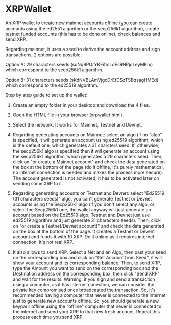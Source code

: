 # XRPWallet
An XRP wallet to create new mainnet accounts offline (you can create accounts using the ed2551 algorithm or the secp256k1 algortihm), create testnet funded accounts (this has to be done online), check balances and send XRP.

Regarding mainnet, it uses a seed to derive the account address and sign transactions, 2 options are possible:

Option A: 29 characters seeds (suNq9PQrYKEifmLdFs9NPjdLeyMKm) which correspond to the secp256k1 algorithm.

Option B: 31 characters seeds (sKdNVBLAmVjgcDrEfDSzTSBqsagHMEd) which correspond to the ed25519 algorithm.

Step by step guide to set up the wallet:

1) Create an empty folder in your desktop and download the 4 files.

2) Open the HTML file in your browser (xrpwallet.html).

3) Select the network. It works for Mainnet, Testnet and Devnet.

4) Regarding generating accounts on Mainnet: select an algo (if no "algo" is specified, it will generate an account using ed25519 algorithm, which is the default one, which generates a 31 charcters seed. If, otherwise, the secp256k1 algo is specified then it will generate an account using the secp256k1 algorithm, which generates a 29 characters seed. Then, click on "or create a Mainnet account" and check the data generated on the box at the bottom of the page (do it offline, it's purely mathematical, no internet connection is needed and makes the process more secure). The account generated is not activated, it has to be activated later on sending some XRP to it.
 
5) Regarding generating accounts on Testnet and Devnet: select "Ed25519 (31 characters seeds)" algo, you can't generate Testnet or Devnet accounts using the Secp256k1 algo (if you don't select any algo, or select the Secp256k1 one, the wallet anyway will just generate an account based on the Ed25519 algo; Testnet and Devnet just use ed25519 algorithm and just generate 31 characters seeds). Then, click on "or create a Testnet/Devnet account)" and check the data generated on the box at the bottom of the page. It creates a Testnet or Devent account and funds it with 10 XRP. Do it online as it requires internet connection, it's not real XRP. 

6) It also allows to send XRP. Select a Net and an Algo, then past your seed on the corresponding box and click on "Get Account from Seed", it will show your account and its corresponding balance. Then, to send XRP, type the Amount you want to send on the corresponding box and the Destination address on the corresponding box, then click "Send XRP" and wait for the results. Warning: if you sign and send a transaction using a computer, as it has internet conection, we can consider the private key compromised once broadcasted the transaction. So, it's recommended having a computer that never is connected to the internet just to generate new accounts offline. So, you should generate a new keyparir offline using the "offline" computer that never is connected to the internet and send your XRP to that new fresh account. Repeat this process each time you send XRP.
